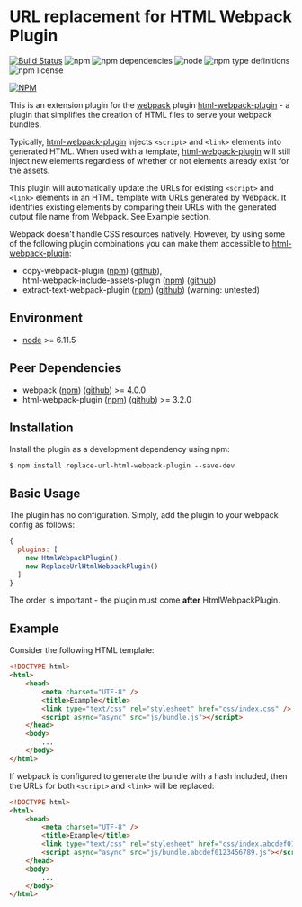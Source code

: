URL replacement for HTML Webpack Plugin
=======================================

[![Build Status](https://travis-ci.com/BTOdell/replace-url-html-webpack-plugin.svg?branch=master)](https://travis-ci.com/BTOdell/replace-url-html-webpack-plugin)
![npm](https://img.shields.io/npm/v/replace-url-html-webpack-plugin.svg)
![npm dependencies](https://david-dm.org/btodell/replace-url-html-webpack-plugin.svg)
![node](https://img.shields.io/node/v/replace-url-html-webpack-plugin.svg)
![npm type definitions](https://img.shields.io/npm/types/replace-url-html-webpack-plugin.svg)
![npm license](https://img.shields.io/npm/l/replace-url-html-webpack-plugin.svg)

[![NPM](https://nodei.co/npm/replace-url-html-webpack-plugin.png?downloads=true&downloadRank=true&stars=true)](https://nodei.co/npm/replace-url-html-webpack-plugin/)

This is an extension plugin for the [webpack](https://www.npmjs.com/package/webpack) plugin [html-webpack-plugin](https://www.npmjs.com/package/html-webpack-plugin) - a plugin that simplifies the creation of HTML files to serve your webpack bundles.

Typically, [html-webpack-plugin](https://www.npmjs.com/package/html-webpack-plugin) injects `<script>` and `<link>` elements into generated HTML.
When used with a template, [html-webpack-plugin](https://www.npmjs.com/package/html-webpack-plugin) will still inject new elements regardless of whether or not elements already exist for the assets.

This plugin will automatically update the URLs for existing `<script>` and `<link>` elements in an HTML template with URLs generated by Webpack.
It identifies existing elements by comparing their URLs with the generated output file name from Webpack. See Example section.

Webpack doesn't handle CSS resources natively.
However, by using some of the following plugin combinations you can make them accessible to [html-webpack-plugin](https://www.npmjs.com/package/html-webpack-plugin):
* copy-webpack-plugin ([npm](https://www.npmjs.com/package/copy-webpack-plugin)) ([github](https://github.com/webpack-contrib/copy-webpack-plugin)),<br>
html-webpack-include-assets-plugin ([npm](https://www.npmjs.com/package/html-webpack-include-assets-plugin)) ([github](https://github.com/jharris4/html-webpack-include-assets-plugin))
* extract-text-webpack-plugin ([npm](https://www.npmjs.com/package/extract-text-webpack-plugin)) ([github](https://github.com/webpack-contrib/extract-text-webpack-plugin)) (warning: untested)

Environment
-----------
* [node](https://nodejs.org/) >= 6.11.5

Peer Dependencies
------------
* webpack ([npm](https://www.npmjs.com/package/webpack)) ([github](https://github.com/webpack/webpack)) >= 4.0.0
* html-webpack-plugin ([npm](https://www.npmjs.com/package/html-webpack-plugin)) ([github](https://github.com/jantimon/html-webpack-plugin)) >= 3.2.0

Installation
------------
Install the plugin as a development dependency using npm:
```shell
$ npm install replace-url-html-webpack-plugin --save-dev
```

Basic Usage
-----------

The plugin has no configuration. Simply, add the plugin to your webpack config as follows:

```javascript
{
  plugins: [
    new HtmlWebpackPlugin(),
    new ReplaceUrlHtmlWebpackPlugin()
  ]
}
```

The order is important - the plugin must come **after** HtmlWebpackPlugin.

Example
-------

Consider the following HTML template:

```html
<!DOCTYPE html>
<html>
    <head>
        <meta charset="UTF-8" />
        <title>Example</title>
        <link type="text/css" rel="stylesheet" href="css/index.css" />
        <script async="async" src="js/bundle.js"></script>
    </head>
    <body>
        ...
    </body>
</html>
```

If webpack is configured to generate the bundle with a hash included, then the URLs for both `<script>` and `<link>` will be replaced:

```html
<!DOCTYPE html>
<html>
    <head>
        <meta charset="UTF-8" />
        <title>Example</title>
        <link type="text/css" rel="stylesheet" href="css/index.abcdef0123456789.css" />
        <script async="async" src="js/bundle.abcdef0123456789.js"></script>
    </head>
    <body>
        ...
    </body>
</html>
```